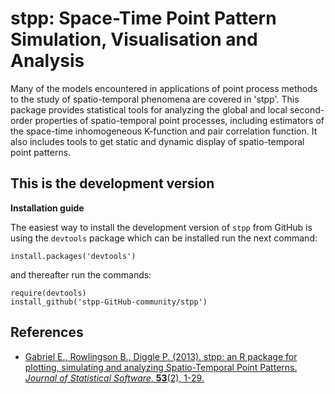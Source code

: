 # stpp: Space-Time Point Pattern Simulation, Visualisation and Analysis

Many of the models encountered in applications of point process methods to the study of spatio-temporal phenomena are covered in 'stpp'. This package provides statistical tools for analyzing the global and local second-order properties of spatio-temporal point processes, including estimators of the space-time inhomogeneous K-function and pair correlation function. It also includes tools to get static and dynamic display of spatio-temporal point patterns.

## This is the development version

**Installation guide**

The easiest way to install the development version of `stpp` from GitHub is using the `devtools` package which can be installed run the next command:
```
install.packages('devtools')
```
and thereafter run the commands:
```
require(devtools)
install_github('stpp-GitHub-community/stpp')
```

## References

- [Gabriel E., Rowlingson B., Diggle P. (2013). stpp: an R package for plotting, simulating and analyzing Spatio-Temporal Point Patterns. *Journal of Statistical Software*, **53**(2), 1-29.](https://www.jstatsoft.org/article/view/v053i02/v53i02.pdf)
